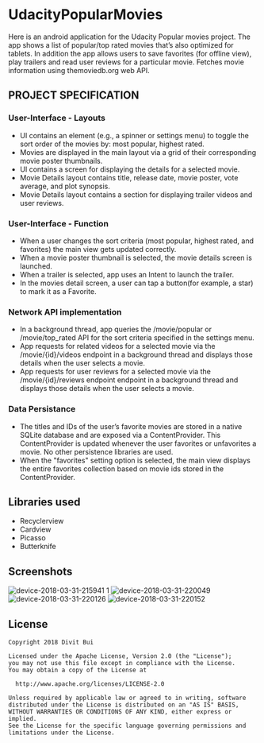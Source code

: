 # UdacityPopularMovies

Here is an android application for the Udacity Popular movies project. The app shows a list of popular/top rated movies that’s also optimized for tablets. In addition the app allows users to save favorites (for offline view), play trailers and read user reviews for a particular movie.  Fetches movie information using themoviedb.org web API.

## PROJECT SPECIFICATION

  ### User-Interface - Layouts

  - UI contains an element (e.g., a spinner or settings menu) to toggle the sort order of the movies by: most popular, highest rated.
  - Movies are displayed in the main layout via a grid of their corresponding movie poster thumbnails.
  - UI contains a screen for displaying the details for a selected movie.
  - Movie Details layout contains title, release date, movie poster, vote average, and plot synopsis.
  - Movie Details layout contains a section for displaying trailer videos and user reviews.

  ### User-Interface - Function

  - When a user changes the sort criteria (most popular, highest rated, and favorites) the main view gets updated correctly.
  - When a movie poster thumbnail is selected, the movie details screen is launched.
  - When a trailer is selected, app uses an Intent to launch the trailer.
  - In the movies detail screen, a user can tap a button(for example, a star) to mark it as a Favorite.

  ### Network API implementation

  - In a background thread, app queries the /movie/popular or /movie/top_rated API for the sort criteria specified in the settings menu.
  - App requests for related videos for a selected movie via the /movie/{id}/videos endpoint in a background thread and displays those details when the user selects a movie.
  - App requests for user reviews for a selected movie via the /movie/{id}/reviews endpoint endpoint in a background thread and displays those details when the user selects a movie.

  ### Data Persistance

  - The titles and IDs of the user’s favorite movies are stored in a native SQLite database and are exposed via a ContentProvider. This ContentProvider is updated whenever the user favorites or unfavorites a movie. No other persistence libraries are used.
  - When the "favorites" setting option is selected, the main view displays the entire favorites collection based on movie ids stored in the ContentProvider.

## Libraries used

- Recyclerview
- Cardview
- Picasso
- Butterknife

## Screenshots

![device-2018-03-31-215941 1](https://user-images.githubusercontent.com/26686429/38167588-4f56de32-352f-11e8-8378-9f4b8b844152.png)
![device-2018-03-31-220049](https://user-images.githubusercontent.com/26686429/38167604-a0657234-352f-11e8-9e77-bff488646fb7.png)
![device-2018-03-31-220126](https://user-images.githubusercontent.com/26686429/38167605-a07a517c-352f-11e8-960c-1e52add0ba5f.png)
![device-2018-03-31-220152](https://user-images.githubusercontent.com/26686429/38167606-a0902f60-352f-11e8-842b-819b2e5ec81d.png)

## License

    Copyright 2018 Divit Bui

    Licensed under the Apache License, Version 2.0 (the "License");
    you may not use this file except in compliance with the License.
    You may obtain a copy of the License at

      http://www.apache.org/licenses/LICENSE-2.0

    Unless required by applicable law or agreed to in writing, software
    distributed under the License is distributed on an "AS IS" BASIS,
    WITHOUT WARRANTIES OR CONDITIONS OF ANY KIND, either express or implied.
    See the License for the specific language governing permissions and
    limitations under the License.
